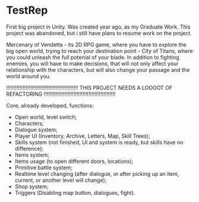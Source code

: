 # TestRep
First big project in Unity. Was created year ago, as my Graduate Work.
This project was abandoned, but i still have plans to resume work on the project. 

Mercenary of Vendetta - its 2D RPG game, where you have to explore the big open world, trying to reach your destination point - City of Titans, where you could unleash the full potenial of your blade. In addition to fighting enemies, you will have to make decisions, that will not only affect your relationship with the characters, but will also change your passage and the world around you.

!!!!!!!!!!!!!!!!!!!!!!!!!!!!!!!!!!!!!!!!!!!!!!!!
THIS PROJECT NEEDS A LOOOOT OF REFACTORING
!!!!!!!!!!!!!!!!!!!!!!!!!!!!!!!!!!!!!!!!!!!!!!!!

Сore, already developed, functions:
- Open world, level switch;
- Characters;
- Dialogue system;
- Player UI (Inventory, Archive, Letters, Map, Skill Trees);
- Skills system (not finished, UI and system is ready, but skills have no difference);
- Items system;
- Items usage (to open different doors, locations);
- Primitive battle system;
- Realtime level changing (after dialogue, or after picking up an item, current, or another level will change);
- Shop system;
- Triggers (Disabling map button, dialogues, fight).

